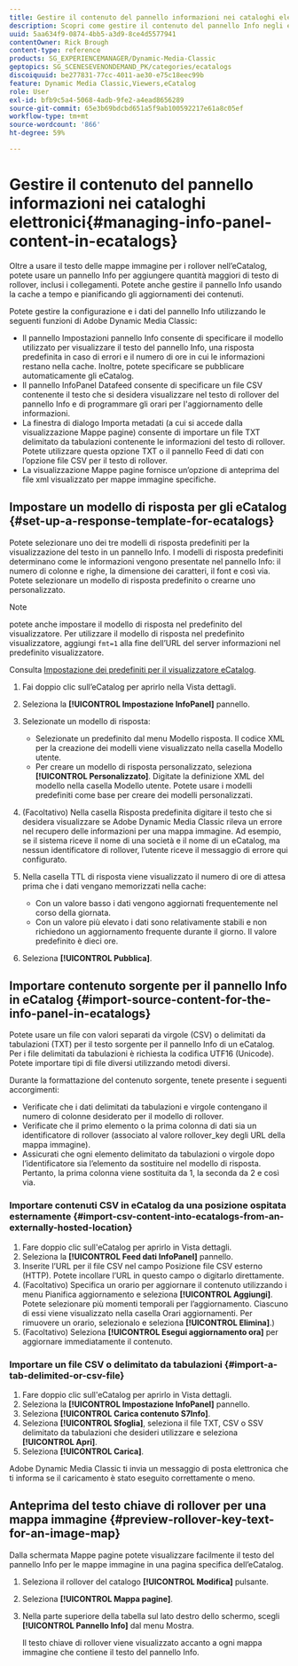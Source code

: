 ```yaml
---
title: Gestire il contenuto del pannello informazioni nei cataloghi elettronici
description: Scopri come gestire il contenuto del pannello Info negli eCatalog in Adobe Dynamic Media Classic.
uuid: 5aa634f9-0874-4bb5-a3d9-8ce4d5577941
contentOwner: Rick Brough
content-type: reference
products: SG_EXPERIENCEMANAGER/Dynamic-Media-Classic
geptopics: SG_SCENESEVENONDEMAND_PK/categories/ecatalogs
discoiquuid: be277831-77cc-4011-ae30-e75c18eec99b
feature: Dynamic Media Classic,Viewers,eCatalog
role: User
exl-id: bfb9c5a4-5068-4adb-9fe2-a4ead8656289
source-git-commit: 65e3b69bdcbd651a5f9ab100592217e61a8c05ef
workflow-type: tm+mt
source-wordcount: '866'
ht-degree: 59%

---
```


# Gestire il contenuto del pannello informazioni nei cataloghi elettronici{#managing-info-panel-content-in-ecatalogs}

Oltre a usare il testo delle mappe immagine per i rollover nell’eCatalog, potete usare un pannello Info per aggiungere quantità maggiori di testo di rollover, inclusi i collegamenti. Potete anche gestire il pannello Info usando la cache a tempo e pianificando gli aggiornamenti dei contenuti.

Potete gestire la configurazione e i dati del pannello Info utilizzando le seguenti funzioni di Adobe Dynamic Media Classic:

* Il pannello Impostazioni pannello Info consente di specificare il modello utilizzato per visualizzare il testo del pannello Info, una risposta predefinita in caso di errori e il numero di ore in cui le informazioni restano nella cache. Inoltre, potete specificare se pubblicare automaticamente gli eCatalog.
* Il pannello InfoPanel Datafeed consente di specificare un file CSV contenente il testo che si desidera visualizzare nel testo di rollover del pannello Info e di programmare gli orari per l&#39;aggiornamento delle informazioni.
* La finestra di dialogo Importa metadati (a cui si accede dalla visualizzazione Mappe pagine) consente di importare un file TXT delimitato da tabulazioni contenente le informazioni del testo di rollover. Potete utilizzare questa opzione TXT o il pannello Feed di dati con l’opzione file CSV per il testo di rollover.
* La visualizzazione Mappe pagine fornisce un’opzione di anteprima del file xml visualizzato per mappe immagine specifiche.

## Impostare un modello di risposta per gli eCatalog {#set-up-a-response-template-for-ecatalogs}

Potete selezionare uno dei tre modelli di risposta predefiniti per la visualizzazione del testo in un pannello Info. I modelli di risposta predefiniti determinano come le informazioni vengono presentate nel pannello Info: il numero di colonne e righe, la dimensione dei caratteri, il font e così via. Potete selezionare un modello di risposta predefinito o crearne uno personalizzato.

>[!NOTE]
>
>potete anche impostare il modello di risposta nel predefinito del visualizzatore. Per utilizzare il modello di risposta nel predefinito visualizzatore, aggiungi `fmt=1` alla fine dell’URL del server informazioni nel predefinito visualizzatore.
>
>Consulta [Impostazione dei predefiniti per il visualizzatore eCatalog](setting-ecatalog-viewer-presets.md#setting_up_ecatalog_viewer_presets).

1. Fai doppio clic sull’eCatalog per aprirlo nella Vista dettagli.
1. Seleziona la **[!UICONTROL Impostazione InfoPanel]** pannello.
1. Selezionate un modello di risposta:

   * Selezionate un predefinito dal menu Modello risposta. Il codice XML per la creazione dei modelli viene visualizzato nella casella Modello utente.
   * Per creare un modello di risposta personalizzato, seleziona **[!UICONTROL Personalizzato]**. Digitate la definizione XML del modello nella casella Modello utente. Potete usare i modelli predefiniti come base per creare dei modelli personalizzati.

1. (Facoltativo) Nella casella Risposta predefinita digitare il testo che si desidera visualizzare se Adobe Dynamic Media Classic rileva un errore nel recupero delle informazioni per una mappa immagine. Ad esempio, se il sistema riceve il nome di una società e il nome di un eCatalog, ma nessun identificatore di rollover, l’utente riceve il messaggio di errore qui configurato.
1. Nella casella TTL di risposta viene visualizzato il numero di ore di attesa prima che i dati vengano memorizzati nella cache:

   * Con un valore basso i dati vengono aggiornati frequentemente nel corso della giornata.
   * Con un valore più elevato i dati sono relativamente stabili e non richiedono un aggiornamento frequente durante il giorno. Il valore predefinito è dieci ore.

1. Seleziona **[!UICONTROL Pubblica]**.

## Importare contenuto sorgente per il pannello Info in eCatalog {#import-source-content-for-the-info-panel-in-ecatalogs}

Potete usare un file con valori separati da virgole (CSV) o delimitati da tabulazioni (TXT) per il testo sorgente per il pannello Info di un eCatalog. Per i file delimitati da tabulazioni è richiesta la codifica UTF16 (Unicode). Potete importare tipi di file diversi utilizzando metodi diversi.

Durante la formattazione del contenuto sorgente, tenete presente i seguenti accorgimenti:

* Verificate che i dati delimitati da tabulazioni e virgole contengano il numero di colonne desiderato per il modello di rollover.
* Verificate che il primo elemento o la prima colonna di dati sia un identificatore di rollover (associato al valore rollover_key degli URL della mappa immagine).
* Assicurati che ogni elemento delimitato da tabulazioni o virgole dopo l’identificatore sia l’elemento da sostituire nel modello di risposta. Pertanto, la prima colonna viene sostituita da $1$, la seconda da $2$ e così via.

### Importare contenuti CSV in eCatalog da una posizione ospitata esternamente {#import-csv-content-into-ecatalogs-from-an-externally-hosted-location}

1. Fare doppio clic sull&#39;eCatalog per aprirlo in Vista dettagli.
1. Seleziona la **[!UICONTROL Feed dati InfoPanel]** pannello.
1. Inserite l’URL per il file CSV nel campo Posizione file CSV esterno (HTTP). Potete incollare l’URL in questo campo o digitarlo direttamente.
1. (Facoltativo) Specifica un orario per aggiornare il contenuto utilizzando i menu Pianifica aggiornamento e seleziona **[!UICONTROL Aggiungi]**. Potete selezionare più momenti temporali per l’aggiornamento. Ciascuno di essi viene visualizzato nella casella Orari aggiornamenti. Per rimuovere un orario, selezionalo e seleziona **[!UICONTROL Elimina]**.)
1. (Facoltativo) Seleziona **[!UICONTROL Esegui aggiornamento ora]** per aggiornare immediatamente il contenuto.

### Importare un file CSV o delimitato da tabulazioni {#import-a-tab-delimited-or-csv-file}

<!-- 

Comment Type: remark
Last Modified By: unknown unknown 
Last Modified Date: 

<p>SR changed this section 10/23/2012</p>

 -->

1. Fare doppio clic sull&#39;eCatalog per aprirlo in Vista dettagli.
1. Seleziona la **[!UICONTROL Impostazione InfoPanel]** pannello.
1. Seleziona **[!UICONTROL Carica contenuto S7Info]**.
1. Seleziona **[!UICONTROL Sfoglia]**, seleziona il file TXT, CSV o SSV delimitato da tabulazioni che desideri utilizzare e seleziona **[!UICONTROL Apri]**.
1. Seleziona **[!UICONTROL Carica]**.

Adobe Dynamic Media Classic ti invia un messaggio di posta elettronica che ti informa se il caricamento è stato eseguito correttamente o meno.

## Anteprima del testo chiave di rollover per una mappa immagine {#preview-rollover-key-text-for-an-image-map}

Dalla schermata Mappe pagine potete visualizzare facilmente il testo del pannello Info per le mappe immagine in una pagina specifica dell’eCatalog.

1. Seleziona il rollover del catalogo **[!UICONTROL Modifica]** pulsante.
1. Seleziona **[!UICONTROL Mappa pagine]**.
1. Nella parte superiore della tabella sul lato destro dello schermo, scegli **[!UICONTROL Pannello Info]** dal menu Mostra.

   Il testo chiave di rollover viene visualizzato accanto a ogni mappa immagine che contiene il testo del pannello Info.
